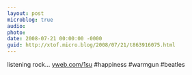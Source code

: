 ```yaml
---
layout: post
microblog: true
audio: 
photo: 
date: 2008-07-21 00:00:00 -0000
guid: http://xtof.micro.blog/2008/07/21/t863916075.html
---
```

listening rock... [yweb.com/1su](http://yweb.com/1su) #happiness #warmgun #beatles
